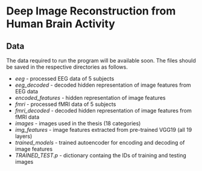 # Deep Image Reconstruction from Human Brain Activity
## Data

The data required to run the program will be available soon. The files should be saved in the respective directories as follows.

* *eeg* - processed EEG data of 5 subjects
* *eeg_decoded* - decoded hidden representation of image features from EEG data
* *encoded_features* - hidden representation of image features
* *fmri* - processed fMRI data of 5 subjects
* *fmri_decoded* - decoded hidden representation of image features from fMRI data
* *images* - images used in the thesis (18 categories)
* *img_features* - image features extracted from pre-trained VGG19 (all 19 layers)
* *trained_models* - trained autoencoder for encoding and decoding of image features
* *TRAINED_TEST.p* - dictionary containg the IDs of training and testing images